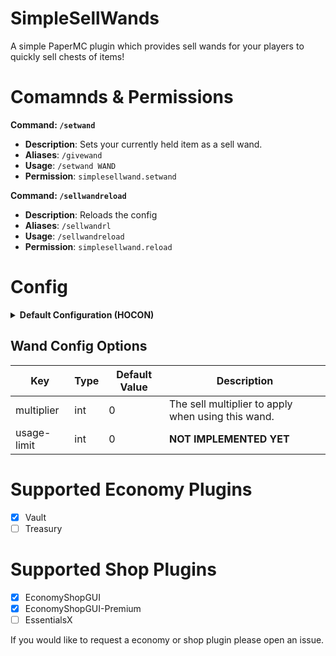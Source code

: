 # SimpleSellWands

A simple PaperMC plugin which provides sell wands for your players to quickly sell chests of items!


# Comamnds & Permissions
**Command: `/setwand`**
- **Description**: Sets your currently held item as a sell wand.
- **Aliases**: `/givewand`
- **Usage**: `/setwand WAND`
- **Permission**: `simplesellwand.setwand`

**Command: `/sellwandreload`**
- **Description**: Reloads the config
- **Aliases**: `/sellwandrl`
- **Usage**: `/sellwandreload`
- **Permission**: `simplesellwand.reload`

# Config
<details>
  <summary><b>Default Configuration (HOCON)</b></summary>
```hocon
# The economy plugin to use. Currently only Vault is supported.
economy-plugin=Vault
messages {
    # The message sent to the player when they try to sell items but none of them are sellable.
    no-items-sold="<red>No items were able to be sold.</red>"
    # The message sent to the player when they sell items. <item_count> is replaced with the amount of items sold, and <sell_price> is replaced with the amount of money they received.
    sold-items="<green>Sold <item_count> items for <yellow>$<sell_price></yellow>!</green>"
}
# The shop plugin to use. Currently only EconomyShopGUI is supported.
shop-plugin=EconomyShopGUI
wands {
    default {
        # The multiplier of the wand. This is used to multiply the sell price of an item.
        multiplier=0
    }
}
```
</details>

## Wand Config Options

| Key         | Type | Default Value | Description                                        |
|-------------|------|---------------|----------------------------------------------------|
| multiplier  | int  | 0             | The sell multiplier to apply when using this wand. |
| usage-limit | int  | 0             | **NOT IMPLEMENTED YET**                            |


# Supported Economy Plugins
- [x] Vault
- [ ] Treasury

# Supported Shop Plugins
- [x] EconomyShopGUI
- [x] EconomyShopGUI-Premium
- [ ] EssentialsX

If you would like to request a economy or shop plugin please open an issue.
